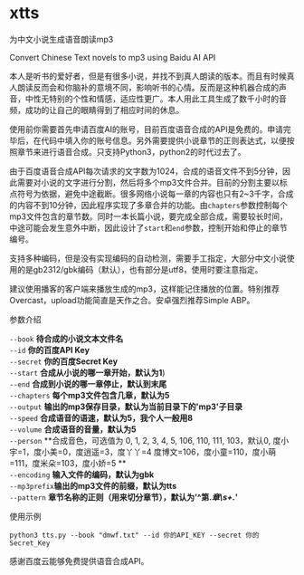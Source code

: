 # xtts
为中文小说生成语音朗读mp3

Convert Chinese Text novels to mp3 using Baidu AI API

本人是听书的爱好者，但是有很多小说，并找不到真人朗读的版本。而且有时候真人朗读反而会和你脑补的意境不同，影响听书的心情。反而是这种机器合成的声音，中性无特别的个性和情感，适应性更广。本人用此工具生成了数千小时的音频，成功的让自己的眼睛得到了相应时间的休息。

使用前你需要首先申请百度AI的账号，目前百度语音合成的API是免费的。申请完毕后，在代码中填入你的账号信息。另外需要提供小说章节的正则表达式，以便按照章节来进行语音合成。只支持Python3，python2的时代过去了。

由于百度语音合成API每次请求的文字数为1024，合成的语音文件不到5分钟，因此需要对小说的文字进行分割，然后将多个mp3文件合并。目前的分割主要以标点符号为依据，避免中途截断。很多网络小说每一章的内容也只有2~3千字，合成的内容不到10分钟，因此程序实现了多章合并的功能。由`chapters`参数控制每个mp3文件包含的章节数。同时一本长篇小说，要完成全部合成，需要较长时间，中途可能会发生意外中断，因此设计了`start`和`end`参数，控制开始和停止的章节编号。

支持多种编码，但是没有实现编码的自动检测，需要手工指定，大部分中文小说使用的是gb2312/gbk编码（默认），也有部分是utf8，使用时要注意指定。

建议使用播客的客户端来播放生成的mp3，这样能记住播放的位置。特别推荐Overcast，upload功能简直是天作之合。安卓强烈推荐Simple ABP。

参数介绍

`--book`     **待合成的小说文本文件名** </br>
`--id`       **你的百度API Key** </br>
`--secret`   **你的百度Secret Key** </br>
`--start`    **合成从小说的哪一章开始，默认为1**) </br>
`--end`      **合成到小说的哪一章停止，默认到末尾** </br>
`--chapters` **每个mp3文件包含几章，默认为5** </br>
`--output`   **输出的mp3保存目录，默认为当前目录下的'mp3'子目录** </br>
`--speed`    **合成语音的语速，默认为5，我个人一般用8** </br>
`--volume`   **合成语音的音量，默认为5** </br>
`--person`   **合成音色，可选值为 0, 1, 2, 3, 4, 5, 106, 110, 111, 103，默认0, 度小宇=1，度小美=0，度逍遥=3，度丫丫=4 度博文=106，度小童=110，度小萌=111，度米朵=103，度小娇=5 ** </br>
`--encoding` **输入文件的编码，默认为gbk** </br>
`--mp3prefix`**输出的mp3文件的前缀，默认为tts** </br>
`--pattern`  **章节名称的正则（用来切分章节），默认为'^第.*章\s+.*'** </br>

使用示例

`python3 tts.py --book "dmwf.txt" --id 你的API_KEY --secret 你的Secret_Key`

感谢百度云能够免费提供语音合成API。
